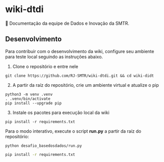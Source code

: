 # wiki-dtdi

📖 Documentação da equipe de Dados e Inovação da SMTR.

## Desenvolvimento

Para contribuir com o desenvolvimento da wiki, configure seu ambiente para teste local seguindo as instruções abaixo.

1. Clone o repositório e entre nele
```
git clone https://github.com/RJ-SMTR/wiki-dtdi.git && cd wiki-didt
```

2. A partir da raíz do repositório, crie um ambiente virtual e atualize o pip
```
python3 -m venv .venv
. .venv/bin/activate
pip install --upgrade pip
```

3. Instale os pacotes para execução local da wiki
```
pip install -r requirements.txt
```

Para o modo interativo, execute o script **run.py** a partir da raíz do repositório:
```
python desafio_basedosdados/run.py
```

```sh
pip install -r requirements.txt
```